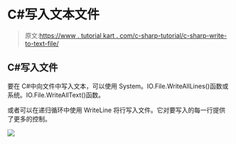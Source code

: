 # C#写入文本文件

> 原文:[https://www . tutorial kart . com/c-sharp-tutorial/c-sharp-write-to-text-file/](https://www.tutorialkart.com/c-sharp-tutorial/c-sharp-write-to-text-file/)

## C#写入文件

要在 C#中向文件中写入文本，可以使用 System。IO.File.WriteAllLines()函数或系统。IO.File.WriteAllText()函数。

或者可以在递归循环中使用 WriteLine 将行写入文件。它对要写入的每一行提供了更多的控制。

[![](../Images/925da31b32d6bc3827932f6c8afb11bb.png)](https://www.tutorialkart.com/)
